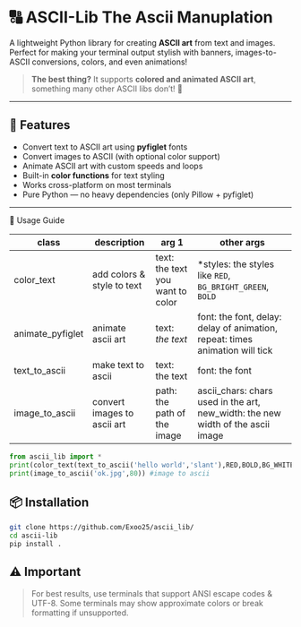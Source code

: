 # 🔠 ASCII-Lib The Ascii Manuplation

A lightweight Python library for creating **ASCII art** from text and images.  
Perfect for making your terminal output stylish with banners, images-to-ASCII conversions, colors, and even animations!  

> **The best thing?** It supports **colored and animated ASCII art**, something many other ASCII libs don’t! 🚀

---

## 🚀 Features

- Convert text to ASCII art using **pyfiglet** fonts  
- Convert images to ASCII (with optional color support)  
- Animate ASCII art with custom speeds and loops  
- Built-in **color functions** for text styling  
- Works cross-platform on most terminals  
- Pure Python — no heavy dependencies (only Pillow + pyfiglet)

---

📸 Usage Guide

| class           | description                  | arg 1                           | other args                                                                      |
|-----------------|------------------------------|---------------------------------|---------------------------------------------------------------------------------|
| color_text      | add colors & style to text   | text: the text you want to color| *styles: the styles like `RED`, `BG_BRIGHT_GREEN`, `BOLD`                       |
| animate_pyfiglet| animate ascii art            | text: *the text*                | font: the font, delay: delay of animation, repeat: times animation will tick    |
| text_to_ascii   | make text to ascii           | text: the text                  | font: the font                                                                  |
| image_to_ascii  | convert images to ascii art  | path: the path of the image     | ascii_chars: chars used in the art, new_width: the new width of the ascii image |

```python
from ascii_lib import *
print(color_text(text_to_ascii('hello world','slant'),RED,BOLD,BG_WHITE)) #colored Ascii
print(image_to_ascii('ok.jpg',80)) #image to ascii
```

## 📦 Installation

```bash
git clone https://github.com/Exoo25/ascii_lib/
cd ascii-lib
pip install .
```

## ⚠️ Important

> For best results, use terminals that support ANSI escape codes & UTF-8.
> Some terminals may show approximate colors or break formatting if unsupported.
